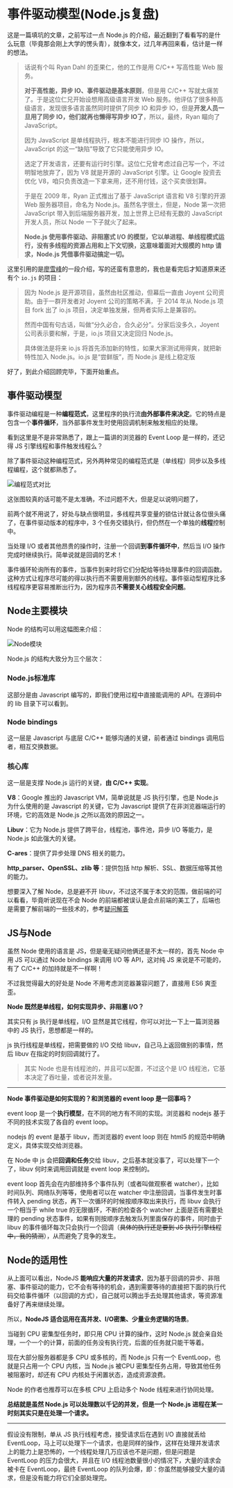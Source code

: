 # 事件驱动模型(Node.js复盘)

这是一篇填坑的文章，之前写过一点 Node.js 的介绍，最近翻到了看看写的是什么玩意（毕竟那会刚上大学的愣头青），就像本文，过几年再回来看，估计是一样的想法。

> 话说有个叫 Ryan Dahl 的歪果仁，他的工作是用 C/C++ 写高性能 Web 服务。
>
> **对于高性能，异步 IO、事件驱动是基本原则**，但是用 C/C++ 写就太痛苦了。于是这位仁兄开始设想用高级语言开发 Web 服务。他评估了很多种高级语言，发现很多语言虽然同时提供了同步 IO 和异步 IO，但是**开发人员一旦用了同步 IO，他们就再也懒得写异步 IO了**，所以，最终，Ryan 瞄向了 JavaScript。
>
> 因为 JavaScript 是单线程执行，根本不能进行同步 IO 操作，所以，JavaScript 的这一“缺陷”导致了它只能使用异步 IO。
>
> 选定了开发语言，还要有运行时引擎。这位仁兄曾考虑过自己写一个，不过明智地放弃了，因为 V8 就是开源的 JavaScript 引擎。让 Google 投资去优化 V8，咱只负责改造一下拿来用，还不用付钱，这个买卖很划算。
>
> 于是在 2009 年，Ryan 正式推出了基于 JavaScript 语言和 V8 引擎的开源 Web 服务器项目，命名为 Node.js。虽然名字很土，但是，Node 第一次把 JavaScript 带入到后端服务器开发，加上世界上已经有无数的 JavaScript 开发人员，所以 Node 一下子就火了起来。
>
> **Node.js 使用事件驱动、非阻塞式 I/O 的模型，它以单进程、单线程模式运行，没有多线程的资源占用和上下文切换，这意味着面对大规模的 http 请求，Node.js 凭借事件驱动搞定一切。**

这里引用的是[廖雪峰](https://www.liaoxuefeng.com/wiki/1022910821149312/1023025235359040)的一段介绍，写的还蛮有意思的，我也是看完后才知道原来还有个 `io.js` 的项目：

> 因为 Node.js 是开源项目，虽然由社区推动，但幕后一直由 Joyent 公司资助。由于一群开发者对 Joyent 公司的策略不满，于 2014 年从 Node.js 项目 fork 出了 io.js 项目，决定单独发展，但两者实际上是兼容的。
>
> 然而中国有句古话，叫做“分久必合，合久必分”。分家后没多久，Joyent 公司表示要和解，于是，io.js 项目又决定回归 Node.js。
>
> 具体做法是将来 io.js 将首先添加新的特性，如果大家测试用得爽，就把新特性加入 Node.js。io.js 是“尝鲜版”，而 Node.js 是线上稳定版

好了，到此介绍回顾完毕，下面开始重点。

## 事件驱动模型

事件驱动编程是一种**编程范式**，这里程序的执行流**由外部事件来决定**。它的特点是包含一个**事件循环**，当外部事件发生时使用回调机制来触发相应的处理。

看到这里是不是非常熟悉了，跟上一篇讲的浏览器的 Event Loop 是一样的，还记得 JS 引擎线程和事件触发线程么？

除了事件驱动这种编程范式，另外两种常见的编程范式是（单线程）同步以及多线程编程，这个就都熟悉了。

![编程范式对比](../img/事件驱动.png)

这张图较真的话可能不是太准确，不过问题不大，但是足以说明问题了，

前两个就不用说了，好处与缺点很明显，多线程共享变量的锁估计就让各位很头痛了，在事件驱动版本的程序中，3 个任务交错执行，但仍然在一个单独的**线程**控制中。

当处理 I/O 或者其他昂贵的操作时，注册一个回调**到事件循环中**，然后当 I/O 操作完成时继续执行。简单说就是回调的艺术！

事件循环轮询所有的事件，当事件到来时将它们分配给等待处理事件的回调函数。这种方式让程序尽可能的得以执行而不需要用到额外的线程。事件驱动型程序比多线程程序更容易推断出行为，因为程序员**不需要关心线程安全问题**。

## Node主要模块

Node 的结构可以用这幅图来介绍：

![Node模块](../img/node.png)

Node.js 的结构大致分为三个层次：

### Node.js标准库

这部分是由 Javascript 编写的，即我们使用过程中直接能调用的 API。在源码中的 lib 目录下可以看到。

### Node bindings

这一层是 Javascript 与底层 C/C++ 能够沟通的关键，前者通过 bindings 调用后者，相互交换数据。

### 核心库

这一层是支撑 Node.js 运行的关键，**由 C/C++ 实现**。

**V8**：Google 推出的 Javascript VM，简单说就是 JS 执行引擎，也是 Node.js 为什么使用的是 Javascript 的关键，它为 Javascript 提供了在非浏览器端运行的环境，它的高效是 Node.js 之所以高效的原因之一。

**Libuv**：它为 Node.js 提供了跨平台，线程池，事件池，异步 I/O 等能力，是 Node.js 如此强大的关键。

**C-ares**：提供了异步处理 DNS 相关的能力。

**http_parser、OpenSSL、zlib 等**：提供包括 http 解析、SSL、数据压缩等其他的能力。

想要深入了解 Node，总是避不开 libuv，不过这不属于本文的范围，做前端的可以看看，毕竟听说现在不会 Node 的前端都被误认是会点前端的美工了，后端也是需要了解前端的一些技术的，参考[疑问解答](https://segmentfault.com/a/1190000014926921)

## JS与Node

虽然 Node 使用的语言是 JS，但是毫无疑问他俩还是不太一样的，首先 Node 中用 JS 可以通过 Node bindings 来调用 I/O 等 API，这对纯 JS 来说是不可能的，有了 C/C++ 的加持就是不一样啊！

不过我觉得最大的好处是 Node 不用考虑浏览器兼容问题了，直接用 ES6 爽歪歪。

**Node 既然是单线程，如何实现异步、非阻塞 I/O？**

其实只有 js 执行是单线程，I/O 显然是其它线程，你可以对比一下上一篇浏览器中的 JS 执行，思想都是一样的。

js 执行线程是单线程，把需要做的 I/O 交给 libuv，自己马上返回做别的事情，然后 libuv 在指定的时刻回调就行了。

> 其实 Node 也是有线程池的，并且可以配置，不过这个是 I/O 线程池，它基本决定了吞吐量，或者说并发量。

---

**Node 事件驱动是如何实现的？和浏览器的 event loop 是一回事吗？**

event loop 是一个**执行模型**，在不同的地方有不同的实现。浏览器和 nodejs 基于不同的技术实现了各自的 event loop。

nodejs 的 event 是基于 libuv，而浏览器的 event loop 则在 html5 的规范中明确定义，具体实现交给浏览器。

在 Node 中  js 会把**回调和任务**交给 libuv，之后基本就没事了，可以处理下一个了，libuv 何时来调用回调就是 event loop 来控制的。

event loop 首先会在内部维持多个事件队列（或者叫做观察者 watcher），比如 时间队列、网络队列等等，使用者可以在 watcher 中注册回调，当事件发生时事件转入 pending 状态，再下一次循环的时候按顺序取出来执行，而 libuv 会执行一个相当于 while true 的无限循环，不断的检查各个 watcher 上面是否有需要处理的 pending 状态事件，如果有则按顺序去触发队列里面保存的事件，同时由于 libuv 的事件循环每次只会执行一个回调（~~具体的执行还是要到 JS 执行引擎线程中，我的猜测~~），从而避免了竞争的发生。

## Node的适用性

从上面可以看出，NodeJS **能响应大量的并发请求**，因为基于回调的异步、非阻塞、事件驱动的能力，它不会有等待的机会，遇到需要等待的直接把下面的执行代码交给事件循环（以回调的方式），自己就可以腾出手去处理其他请求，等资源准备好了再来继续处理。

所以，**NodeJS 适合运用在高并发、I/O密集、少量业务逻辑的场景**。

当碰到 CPU 密集型任务时，即只用 CPU 计算的操作，这时 Node.js 就会亲自处理，一个一个的计算，前面的任务没有执行完，后面的任务就只能干等着。

现在大部分服务器都是多 CPU 或多核的，而 Node.js 只有一个 EventLoop，也就是只占用一个 CPU 内核，当 Node.js 被CPU 密集型任务占用，导致其他任务被阻塞时，却还有 CPU 内核处于闲置状态，造成资源浪费。

Node 的作者也推荐可以在多核 CPU 上启动多个 Node 线程来进行协同处理。

**总结就是虽然 Node.js 可以处理数以千记的并发，但是一个 Node.js 进程在某一时刻其实只是在处理一个请求。**

---

假设没有限制，单从 JS 执行线程考虑，接受请求后在遇到 I/O 直接就丢给 EventLoop，马上可以处理下一个请求，也是同样的操作，这样在处理并发请求上的能力上是恐怖的，一个线程处理几万应该也不是问题，但是问题是 EventLoop 的压力会很大，并且在 I/O 线程池数量很小的情况下，大量的请求会被卡在 EventLoop，最终 EventLoop 的队列会爆，即：你虽然能够接受大量的请求，但是没有能力将它们全部处理完。